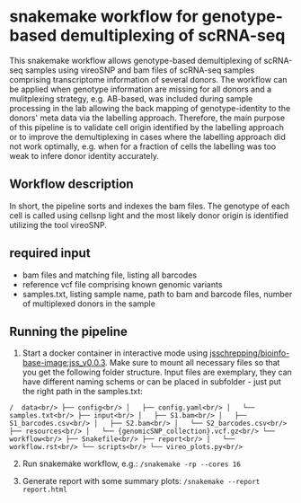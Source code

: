 # snakemake workflow for genotype-based demultiplexing of scRNA-seq

This snakemake workflow allows genotype-based demultiplexing of scRNA-seq samples using vireoSNP and bam files of scRNA-seq samples comprising
transcriptome information of several donors. The workflow can be applied when genotype information are missing for all donors and a mulitplexing
strategy, e.g. AB-based, was included during sample processing in the lab allowing the back mapping of genotype-identity to the donors' meta data
via the labelling approach. Therefore, the main purpose of this pipeline is to validate cell origin identified by the labelling approach or to
improve the demultiplexing in cases where the labelling approach did not work optimally, e.g. when for a fraction of cells the labelling was too
weak to infere donor identity accurately.

## Workflow description
In short, the pipeline sorts and indexes the bam files. The genotype of each cell is called using cellsnp light and the most likely donor origin
is identified utilizing the tool vireoSNP.

## required input
- bam files and matching file, listing all barcodes
- reference vcf file comprising known genomic variants
- samples.txt, listing sample name, path to bam and barcode files, number of multiplexed donors in the sample

## Running the pipeline
1. Start a docker container in interactive mode using [jsschrepping/bioinfo-base-image:jss_v0.0.3](https://hub.docker.com/r/jsschrepping/bioinfo-base-image). 
   Make sure to mount all necessary files so that you get the following folder structure. Input files are exemplary, they can have different naming
   schems or can be placed in subfolder - just put the right path in the samples.txt:

`/	data<br/>
	├── config<br/>
	│   ├── config.yaml<br/>
	│   └── samples.txt<br/>
	├── input<br/>
	│   ├── S1.bam<br/>
	│   ├── S1_barcodes.csv<br/>
	│   ├── S2.bam<br/>
	│   └── S2_barcodes.csv<br/>
	├── resources<br/>
	│   └── {genomicSNP_collection}.vcf.gz<br/>
	└── workflow<br/>
		├── Snakefile<br/>
		├── report<br/>
		│   └── workflow.rst<br/>
		└── scripts<br/>
			└── vireo_plots.py<br/>`

2. Run snakemake workflow, e.g.: `/snakemake -rp --cores 16`

3. Generate report with some summary plots: `/snakemake --report report.html`
